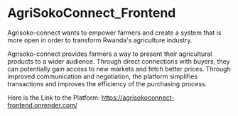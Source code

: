 # AgriSokoConnect_Frontend

Agrisoko-connect wants to empower farmers and create a system that is more open in order to transform Rwanda's agriculture industry.

Agrisoko-connect provides farmers a way to present their agricultural products to a wider audience. Through direct connections with buyers, they can potentially gain access to new markets and fetch better prices. Through improved communication and negotiation, the platform simplifies transactions and improves the efficiency of the purchasing process.

Here is the Link to the Platform: https://agrisokoconnect-frontend.onrender.com/